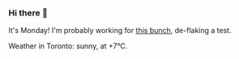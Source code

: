 ### Hi there :wave:

It's Monday! I'm probably working for [this bunch](https://github.com/kohofinancial), de-flaking a test.

Weather in Toronto: sunny, at +7°C.
